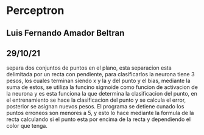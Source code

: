 # Perceptron

## Luis Fernando Amador Beltran
## 29/10/21

separa dos conjuntos de puntos en el plano, esta separacion esta delimitada por un recta con pendiente, para clasificarlos la neurona tiene 3 pesos, los cuales terminan siendo x y la y del punto y el bias, mediante la suma de estos, se utiliza la funcino sigmoide como funcion de activacion de la neurona y es esta funciona la que determina la clasificacion del punto, en el entrenamiento se hace la clasificacion del punto y se calcula el error, posterior se asignan nuevos pesos. El programa se detiene cunado los puntos erroneos son menores a 5, y esto lo hace mediante la formula de la recta calculando si el punto esta por encima de la recta y dependiendo el color que tenga.
